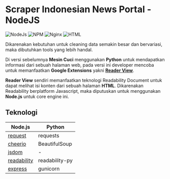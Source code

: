 # Scraper Indonesian News Portal - NodeJS
![NodeJs](https://img.shields.io/badge/Node.js-v10.1.0-339933.svg?style=flat-square&logo=node.js) ![NPM](https://img.shields.io/badge/npm-v6.13.0-CB3837.svg?style=flat-square&logo=npm) ![Nginx](https://img.shields.io/badge/Nginx-v1.10.3-269539.svg?style=flat-square&logo=nginx) ![HTML](https://img.shields.io/badge/HTML-v5-E34F26.svg?style=flat-square&logo=html5) 

Dikarenakan kebutuhan untuk cleaning data semakin besar dan bervariasi, maka dibutuhkan tools yang lebih handal.

Di versi sebelumnya **Mesin Cuci** menggunakan **Python** untuk mendapatkan informasi dari sebuah halaman web, pada versi ini developer mencoba untuk memanfaatkan **Google Extensions** yakni **[Reader View](https://add0n.com/chrome-reader-view.html)**.

**Reader View** sendiri memanfaatkan teknologi Readability Document untuk dapat melihat isi konten dari sebuah halaman **HTML**. Dikarenakan Readability berplatform Javascript, maka diputuskan untuk menggunakan **Node.js** untuk core engine ini.

## Teknologi
|Node.js|Python|
|---|---|
|[request] | requests |
|[cheerio] | BeautifulSoup |
|[jsdom] | - |
|[readability] | readability-py |
|[express] | gunicorn |


[request]: <https://github.com/request/request>
[cheerio]: <https://github.com/cheeriojs/cheerio>
[jsdom]: <https://github.com/jsdom/jsdom>
[readability]: <https://github.com/mozilla/readability>
[express]: <https://github.com/expressjs/express>